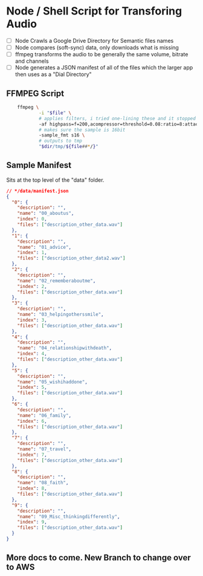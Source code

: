 # Node / Shell Script for Transforing Audio

- [ ] Node Crawls a Google Drive Directory for Semantic files names
- [ ] Node compares (soft-sync) data, only downloads what is missing
- [ ] ffmpeg transforms the audio to be generally the same volume, bitrate and channels
- [ ] Node generates a JSON manifest of all of the files which the larger app then uses as a "Dial Directory"

## FFMPEG Script

```bash
    ffmpeg \
            -i "$file" \
            # applies filters, i tried one-lining these and it stopped working
            -af highpass=f=200,acompressor=threshold=0.08:ratio=8:attack=200:release=2000:level_in=1,alimiter=level_in=3:limit=1 \
            # makes sure the sample is 16bit
            -sample_fmt s16 \
            # outputs to tmp
            "$dir/tmp/${file##*/}"
```

## Sample Manifest

Sits at the top level of the "data" folder.

```json
// */data/manifest.json
{
  "0": {
    "description": "",
    "name": "00_aboutus",
    "index": 0,
    "files": ["description_other_data.wav"]
  },
  "1": {
    "description": "",
    "name": "01_advice",
    "index": 1,
    "files": ["description_other_data2.wav"]
  },
  "2": {
    "description": "",
    "name": "02_rememberaboutme",
    "index": 2,
    "files": ["description_other_data.wav"]
  },
  "3": {
    "description": "",
    "name": "03_helpingotherssmile",
    "index": 3,
    "files": ["description_other_data.wav"]
  },
  "4": {
    "description": "",
    "name": "04_relationshipwithdeath",
    "index": 4,
    "files": ["description_other_data.wav"]
  },
  "5": {
    "description": "",
    "name": "05_wishihaddone",
    "index": 5,
    "files": ["description_other_data.wav"]
  },
  "6": {
    "description": "",
    "name": "06_family",
    "index": 6,
    "files": ["description_other_data.wav"]
  },
  "7": {
    "description": "",
    "name": "07_travel",
    "index": 7,
    "files": ["description_other_data.wav"]
  },
  "8": {
    "description": "",
    "name": "08_faith",
    "index": 8,
    "files": ["description_other_data.wav"]
  },
  "9": {
    "description": "",
    "name": "09_Misc_thinkingdifferently",
    "index": 9,
    "files": ["description_other_data.wav"]
  }
}
```

## More docs to come. New Branch to change over to AWS
